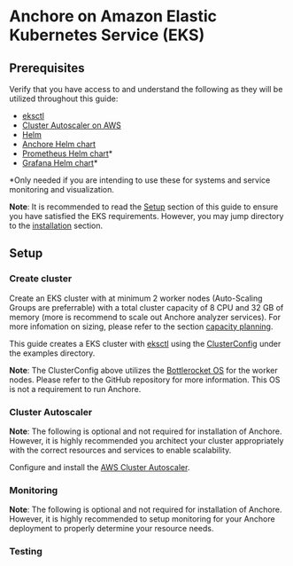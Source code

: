 # Anchore on Amazon Elastic Kubernetes Service (EKS)

## Prerequisites

Verify that you have access to and understand the following as they will be utilized throughout this guide:

- [eksctl](https://eksctl.io/)
- [Cluster Autoscaler on AWS](https://github.com/kubernetes/autoscaler/tree/master/cluster-autoscaler/cloudprovider/aws)
- [Helm](https://helm.sh/)
- [Anchore Helm chart](https://github.com/helm/charts/tree/master/stable/anchore-engine)
- [Prometheus Helm chart](https://github.com/helm/charts/tree/master/stable/prometheus)*
- [Grafana Helm chart](https://github.com/helm/charts/tree/master/stable/grafana)*

*Only needed if you are intending to use these for systems and service monitoring and visualization.

**Note**: It is recommended to read the [Setup](#Setup) section of this guide to ensure you have satisfied the EKS requirements. However, you may jump directory to the [installation](#installtion) section.

## Setup

### Create cluster

Create an EKS cluster with at minimum 2 worker nodes (Auto-Scaling Groups are preferrable) with a total cluster capacity of 8 CPU and 32 GB of memory (more is recommend to scale out Anchore analyzer services). For more infomation on sizing, please refer to the section [capacity planning](#capacity-planning).

This guide creates a EKS cluster with [eksctl](https://eksctl.io/) using the [ClusterConfig](examples/cluster.yaml) under the examples directory.

**Note**: The ClusterConfig above utilizes the [Bottlerocket OS](https://github.com/bottlerocket-os/bottlerocket) for the worker nodes. Please refer to the GitHub repository for more information. This OS is not a requirement to run Anchore. 

### Cluster Autoscaler

**Note**: The following is optional and not required for installation of Anchore. However, it is highly recommended you architect your cluster appropriately with the correct resources and services to enable scalability.

Configure and install the [AWS Cluster Autoscaler](https://github.com/kubernetes/autoscaler/tree/master/cluster-autoscaler/cloudprovider/aws). 

### Monitoring

**Note**: The following is optional and not required for installation of Anchore. However, it is highly recommended to setup monitoring for your Anchore deployment to properly determine your resource needs. 

### Testing
